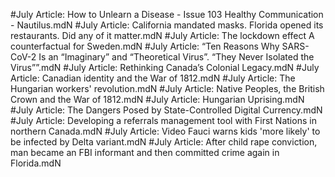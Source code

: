 #July
Article: How to Unlearn a Disease - Issue 103 Healthy Communication - Nautilus.mdN
#July
Article: California mandated masks. Florida opened its restaurants. Did any of it matter.mdN
#July
Article: The lockdown effect A counterfactual for Sweden.mdN
#July
Article: “Ten Reasons Why SARS-CoV-2 Is an “Imaginary” and “Theoretical Virus”. “They Never Isolated the Virus””.mdN
#July
Article: Rethinking Canada’s Colonial Legacy.mdN
#July
Article: Canadian identity and the War of 1812.mdN
#July
Article: The Hungarian workers' revolution.mdN
#July
Article: Native Peoples, the British Crown and the War of 1812.mdN
#July
Article: Hungarian Uprising.mdN
#July
Article: The Dangers Posed by State-Controlled Digital Currency.mdN
#July
Article: Developing a referrals management tool with First Nations in northern Canada.mdN
#July
Article: Video Fauci warns kids 'more likely' to be infected by Delta variant.mdN
#July
Article: After child rape conviction, man became an FBI informant and then committed crime again in Florida.mdN
